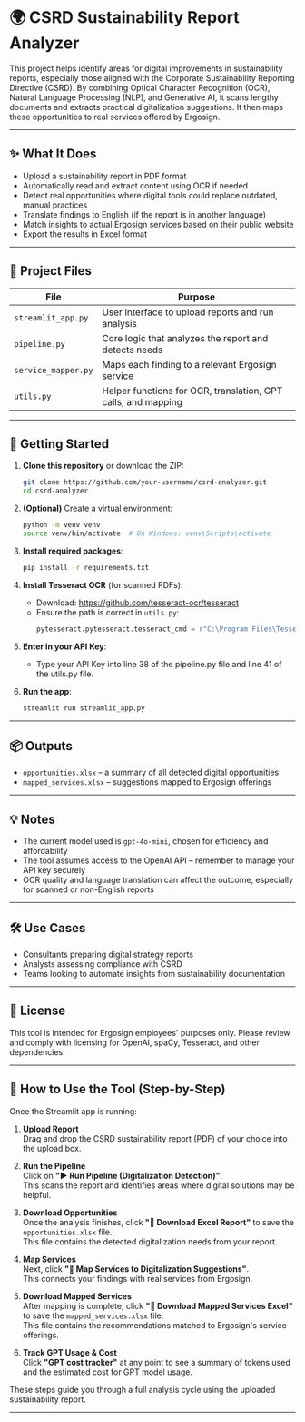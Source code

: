 
# 🌍 CSRD Sustainability Report Analyzer

This project helps identify areas for digital improvements in sustainability reports, especially those aligned with the Corporate Sustainability Reporting Directive (CSRD). By combining Optical Character Recognition (OCR), Natural Language Processing (NLP), and Generative AI, it scans lengthy documents and extracts practical digitalization suggestions. It then maps these opportunities to real services offered by Ergosign.

---

## ✨ What It Does

- Upload a sustainability report in PDF format
- Automatically read and extract content using OCR if needed
- Detect real opportunities where digital tools could replace outdated, manual practices
- Translate findings to English (if the report is in another language)
- Match insights to actual Ergosign services based on their public website
- Export the results in Excel format

---

## 🧩 Project Files

| File | Purpose |
|------|---------|
| `streamlit_app.py` | User interface to upload reports and run analysis |
| `pipeline.py` | Core logic that analyzes the report and detects needs |
| `service_mapper.py` | Maps each finding to a relevant Ergosign service |
| `utils.py` | Helper functions for OCR, translation, GPT calls, and mapping |

---

## 🚀 Getting Started

1. **Clone this repository** or download the ZIP:
   ```bash
   git clone https://github.com/your-username/csrd-analyzer.git
   cd csrd-analyzer
   ```

2. **(Optional)** Create a virtual environment:
   ```bash
   python -m venv venv
   source venv/bin/activate  # On Windows: venv\Scripts\activate
   ```

3. **Install required packages**:
   ```bash
   pip install -r requirements.txt
   ```

4. **Install Tesseract OCR** (for scanned PDFs):
   - Download: https://github.com/tesseract-ocr/tesseract
   - Ensure the path is correct in `utils.py`:
     ```python
     pytesseract.pytesseract.tesseract_cmd = r"C:\Program Files\Tesseract-OCR\tesseract.exe"
     ```

5. **Enter in your API Key**:
   - Type your API Key into line 38 of the pipeline.py file and line 41 of the utils.py file.

7. **Run the app**:
   ```bash
   streamlit run streamlit_app.py
   ```

---

## 📦 Outputs

- `opportunities.xlsx` – a summary of all detected digital opportunities
- `mapped_services.xlsx` – suggestions mapped to Ergosign offerings

---

## 💡 Notes

- The current model used is `gpt-4o-mini`, chosen for efficiency and affordability
- The tool assumes access to the OpenAI API – remember to manage your API key securely
- OCR quality and language translation can affect the outcome, especially for scanned or non-English reports

---

## 🛠 Use Cases

- Consultants preparing digital strategy reports
- Analysts assessing compliance with CSRD
- Teams looking to automate insights from sustainability documentation

---

## 📜 License

This tool is intended for Ergosign employees' purposes only. Please review and comply with licensing for OpenAI, spaCy, Tesseract, and other dependencies.

---

## 🧭 How to Use the Tool (Step-by-Step)

Once the Streamlit app is running:

1. **Upload Report**  
   Drag and drop the CSRD sustainability report (PDF) of your choice into the upload box.

2. **Run the Pipeline**  
   Click on **"▶️ Run Pipeline (Digitalization Detection)"**.  
   This scans the report and identifies areas where digital solutions may be helpful.

3. **Download Opportunities**  
   Once the analysis finishes, click **"📅 Download Excel Report"** to save the `opportunities.xlsx` file.  
   This file contains the detected digitalization needs from your report.

4. **Map Services**  
   Next, click **"💼 Map Services to Digitalization Suggestions"**.  
   This connects your findings with real services from Ergosign.

5. **Download Mapped Services**  
   After mapping is complete, click **"📅 Download Mapped Services Excel"** to save the `mapped_services.xlsx` file.  
   This file contains the recommendations matched to Ergosign's service offerings.

6. **Track GPT Usage & Cost**  
   Click **"GPT cost tracker"** at any point to see a summary of tokens used and the estimated cost for GPT model usage.

These steps guide you through a full analysis cycle using the uploaded sustainability report.

---
